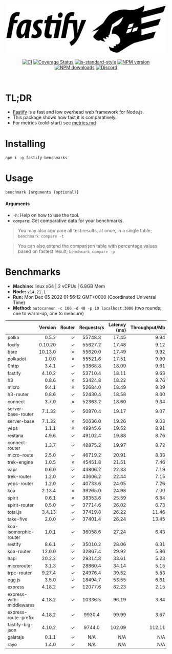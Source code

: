 <div align="center">
  <img src="https://github.com/fastify/graphics/raw/HEAD/fastify-landscape-outlined.svg" width="650" height="auto"/>
</div>

<div align="center">

[![CI](https://github.com/fastify/fastify/workflows/ci/badge.svg)](https://github.com/fastify/fastify/actions/workflows/ci.yml)
[![Coverage Status](https://coveralls.io/repos/github/fastify/fastify/badge.svg?branch=master)](https://coveralls.io/github/fastify/fastify?branch=master)
[![js-standard-style](https://img.shields.io/badge/code%20style-standard-brightgreen.svg?style=flat)](http://standardjs.com/)
[![NPM version](https://img.shields.io/npm/v/fastify.svg?style=flat)](https://www.npmjs.com/package/fastify)
[![NPM downloads](https://img.shields.io/npm/dm/fastify.svg?style=flat)](https://www.npmjs.com/package/fastify) [![Discord](https://img.shields.io/discord/725613461949906985)](https://discord.gg/fastify)

</div>
<br />

# TL;DR

* [Fastify](https://github.com/fastify/fastify) is a fast and low overhead web framework for Node.js.
* This package shows how fast it is comparatively.
* For metrics (cold-start) see [metrics.md](./METRICS.md)

# Installing

```
npm i -g fastify-benchmarks
```

# Usage

```
benchmark [arguments (optional)]
```

#### Arguments

* `-h`: Help on how to use the tool.
* `compare`: Get comparative data for your benchmarks.

> You may also compare all test results, at once, in a single table; `benchmark compare -t`

> You can also extend the comparison table with percentage values based on fastest result; `benchmark compare -p`
# Benchmarks

* __Machine:__ linux x64 | 2 vCPUs | 6.8GB Mem
* __Node:__ `v14.21.1`
* __Run:__ Mon Dec 05 2022 01:56:12 GMT+0000 (Coordinated Universal Time)
* __Method:__ `autocannon -c 100 -d 40 -p 10 localhost:3000` (two rounds; one to warm-up, one to measure)

|                          | Version | Router | Requests/s | Latency (ms) | Throughput/Mb |
| :--                      | --:     | --:    | :-:        | --:          | --:           |
| polka                    | 0.5.2   | ✓      | 55748.8    | 17.45        | 9.94          |
| foxify                   | 0.10.20 | ✓      | 55627.2    | 17.48        | 9.12          |
| bare                     | 10.13.0 | ✗      | 55620.0    | 17.49        | 9.92          |
| polkadot                 | 1.0.0   | ✗      | 55521.6    | 17.51        | 9.90          |
| 0http                    | 3.4.1   | ✓      | 53868.8    | 18.09        | 9.61          |
| fastify                  | 4.10.2  | ✓      | 53710.4    | 18.11        | 9.63          |
| h3                       | 0.8.6   | ✗      | 53424.8    | 18.22        | 8.76          |
| micro                    | 9.4.1   | ✗      | 52684.0    | 18.49        | 9.39          |
| h3-router                | 0.8.6   | ✓      | 52430.4    | 18.58        | 8.60          |
| connect                  | 3.7.0   | ✗      | 52363.2    | 18.60        | 9.34          |
| server-base-router       | 7.1.32  | ✓      | 50870.4    | 19.17        | 9.07          |
| server-base              | 7.1.32  | ✗      | 50636.0    | 19.26        | 9.03          |
| yeps                     | 1.1.1   | ✗      | 49945.6    | 19.52        | 8.91          |
| restana                  | 4.9.6   | ✓      | 49102.4    | 19.88        | 8.76          |
| connect-router           | 1.3.7   | ✓      | 48875.2    | 19.97        | 8.72          |
| micro-route              | 2.5.0   | ✓      | 46719.2    | 20.91        | 8.33          |
| trek-engine              | 1.0.5   | ✗      | 45451.8    | 21.51        | 7.46          |
| vapr                     | 0.6.0   | ✓      | 43806.2    | 22.33        | 7.19          |
| trek-router              | 1.2.0   | ✓      | 43606.2    | 22.44        | 7.15          |
| yeps-router              | 1.2.0   | ✓      | 40733.6    | 24.05        | 7.26          |
| koa                      | 2.13.4  | ✗      | 39265.0    | 24.98        | 7.00          |
| spirit                   | 0.6.1   | ✗      | 38353.6    | 25.59        | 6.84          |
| spirit-router            | 0.5.0   | ✓      | 37714.6    | 26.02        | 6.73          |
| total.js                 | 3.4.13  | ✓      | 37419.8    | 26.22        | 11.46         |
| take-five                | 2.0.0   | ✓      | 37401.4    | 26.24        | 13.45         |
| koa-isomorphic-router    | 1.0.1   | ✓      | 36058.6    | 27.24        | 6.43          |
| restify                  | 8.6.1   | ✓      | 35010.2    | 28.06        | 6.31          |
| koa-router               | 12.0.0  | ✓      | 32867.4    | 29.92        | 5.86          |
| hapi                     | 20.2.2  | ✓      | 29314.8    | 33.61        | 5.23          |
| microrouter              | 3.1.3   | ✓      | 28860.4    | 34.14        | 5.15          |
| trpc-router              | 9.27.4  | ✓      | 24976.4    | 39.52        | 5.53          |
| egg.js                   | 3.5.0   | ✓      | 18494.7    | 53.55        | 6.61          |
| express                  | 4.18.2  | ✓      | 12077.6    | 82.23        | 2.15          |
| express-with-middlewares | 4.18.2  | ✓      | 10336.5    | 96.19        | 3.84          |
| express-route-prefix     | 4.18.2  | ✓      | 9930.4     | 99.99        | 3.67          |
| fastify-big-json         | 4.10.2  | ✓      | 9744.0     | 102.09       | 112.11        |
| galatajs                 | 0.1.1   | ✓      | N/A        | N/A          | N/A           |
| rayo                     | 1.4.0   | ✓      | N/A        | N/A          | N/A           |

